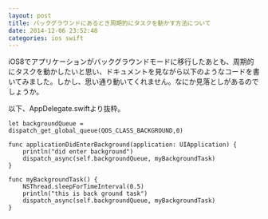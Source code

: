 ```yaml
---
layout: post
title: バックグラウンドにあるとき周期的にタスクを動かす方法について
date: 2014-12-06 23:52:48
categories: ios swift
---
```

<p>iOS8でアプリケーションがバックグラウンドモードに移行したあとも、周期的にタスクを動かしたいと思い、ドキュメントを見ながら以下のようなコードを書いてみました。しかし、思い通り動いてくれません。なにか見落としがあるのでしょうか。</p>

<p>以下、AppDelegate.swiftより抜粋。</p>

```
let backgroundQueue = dispatch_get_global_queue(QOS_CLASS_BACKGROUND,0)

func applicationDidEnterBackground(application: UIApplication) {
    println("did enter background")
    dispatch_async(self.backgroundQueue, myBackgroundTask)
}

func myBackgroundTask() {
    NSThread.sleepForTimeInterval(0.5)
    println("this is back ground task")
    dispatch_async(self.backgroundQueue, myBackgroundTask)
}
```
